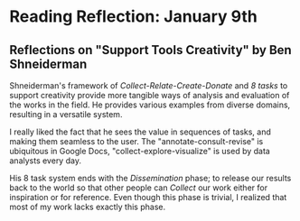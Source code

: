 # Reading Reflection: January 9th

## Reflections on "Support Tools Creativity" by Ben Shneiderman

Shneiderman's framework of *Collect-Relate-Create-Donate* and *8 tasks* to support creativity provide more tangible ways of analysis and evaluation of the works in the field. He provides various examples from diverse domains, resulting in a versatile system. 

I really liked the fact that he sees the value in sequences of tasks, and making them seamless to the user. The "annotate-consult-revise" is ubiquitous in Google Docs, "collect-explore-visualize" is used by data analysts every day. 

His 8 task system ends with the *Dissemination* phase; to release our results back to the world so that other people can *Collect* our work either for inspiration or for reference. Even though this phase is trivial, I realized that most of my work lacks exactly this phase. 
